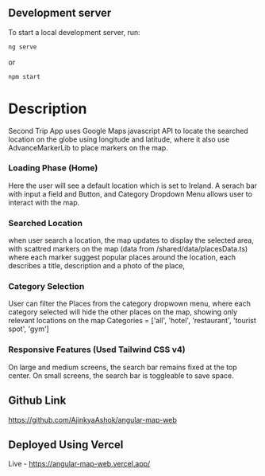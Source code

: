 ## Development server

To start a local development server, run:

```bash
ng serve
```
or 

```bash
npm start
```

# Description
Second Trip App uses Google Maps javascript API to locate the searched location on the globe using longitude and latitude, where it also use AdvanceMarkerLib to place markers on the map.

### Loading Phase (Home)
Here the user will see a default location which is set to Ireland.
A serach bar with input a field and Button, and Category Dropdown Menu allows user to interact with the map.

### Searched Location
when user search a location, the map updates to display the selected area, with scattred markers on the map (data from /shared/data/placesData.ts) where each marker suggest popular places around the location, each describes a title, description and a photo of the place,

### Category Selection
User can filter the Places from the category dropwown menu, where each category selected will hide the other places on the map, showing only relevant locations on the map
Categories = ['all', 'hotel', 'restaurant', 'tourist spot', 'gym']

### Responsive Features (Used Tailwind CSS v4)
On large and medium screens, the search bar remains fixed at the top center.
On small screens, the search bar is toggleable to save space.

## Github Link
https://github.com/AjinkyaAshok/angular-map-web

## Deployed Using Vercel
Live - https://angular-map-web.vercel.app/

